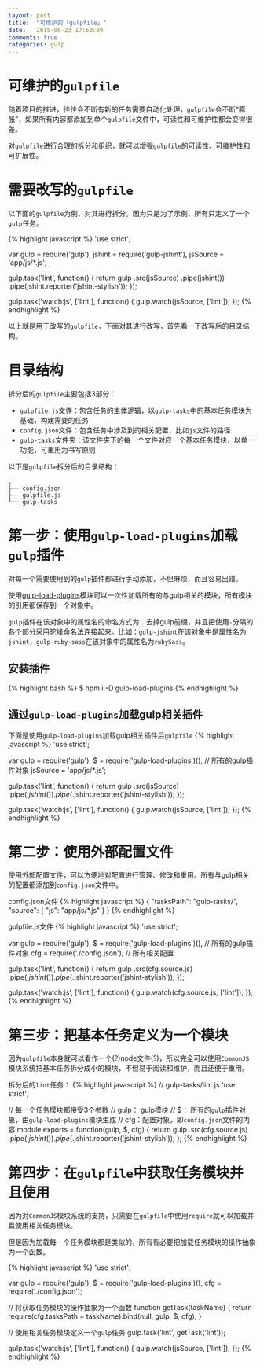 ```yaml
---
layout: post
title:  "可维护的「gulpfile」"
date:   2015-06-23 17:50:00
comments: true
categories: gulp
---
```

# 可维护的`gulpfile`
随着项目的推进，往往会不断有新的任务需要自动化处理，`gulpfile`会不断“膨胀”，如果所有内容都添加到单个`gulpfile`文件中，可读性和可维护性都会变得很差。

对`gulpfile`进行合理的拆分和组织，就可以增强`gulpfile`的可读性、可维护性和可扩展性。

# 需要改写的`gulpfile`
以下面的`gulpfile`为例，对其进行拆分。因为只是为了示例，所有只定义了一个`gulp`任务。

{% highlight javascript %}
'use strict';

var gulp = require('gulp'),
    jshint = require('gulp-jshint'),
    jsSource = 'app/js/*.js';

gulp.task('lint', function() {
  return gulp
    .src(jsSource)
    .pipe(jshint())
    .pipe(jshint.reporter('jshint-stylish'));
  });

gulp.task('watch:js', ['lint'], function() {
  gulp.watch(jsSource, ['lint']);
});
{% endhighlight %}

以上就是用于改写的`gulpfile`，下面对其进行改写，首先看一下改写后的目录结构。

# 目录结构
拆分后的`gulpfile`主要包括3部分：

+ `gulpfile.js`文件：包含任务的主体逻辑，以`gulp-tasks`中的基本任务模块为基础，构建需要的任务
+ `config.json`文件：包含任务中涉及到的相关配置，比如`js`文件的路径
+ `gulp-tasks`文件夹：该文件夹下的每一个文件对应一个基本任务模块，以单一功能，可重用为书写原则

以下是`gulpfile`拆分后的目录结构：

    .
    ├── config.json
    ├── gulpfile.js
    └── gulp-tasks

# 第一步：使用`gulp-load-plugins`加载`gulp`插件
对每一个需要使用到的`gulp`插件都进行手动添加，不但麻烦，而且容易出错。

使用[gulp-load-plugins](https://www.npmjs.com/package/gulp-load-plugins)模块可以一次性加载所有的与gulp相关的模块，所有模块的引用都保存到一个对象中。

`gulp`插件在该对象中的属性名的命名方式为：去掉gulp前缀，并且把使用`-`分隔的各个部分采用驼峰命名法连接起来。比如：`gulp-jshint`在该对象中是属性名为`jshint`，`gulp-ruby-sass`在该对象中的属性名为`rubySass`。

##  安装插件

{% highlight bash %}
$ npm i -D gulp-load-plugins
{% endhighlight %}

## 通过`gulp-load-plugins`加载gulp相关插件
下面是使用`gulp-load-plugins`加载gulp相关插件后`gulpfile`
{% highlight javascript %}
'use strict';

var gulp = require('gulp'),
    $ = require('gulp-load-plugins')(),    // 所有的gulp插件对象
    jsSource = 'app/js/*.js';

gulp.task('lint', function() {
  return gulp
    .src(jsSource)
    .pipe($.jshint())
    .pipe($.jshint.reporter('jshint-stylish'));
  });

gulp.task('watch:js', ['lint'], function() {
  gulp.watch(jsSource, ['lint']);
  });
{% endhighlight %}

# 第二步：使用外部配置文件
使用外部配置文件，可以方便地对配置进行管理、修改和重用。所有与gulp相关的配置都添加到`config.json`文件中。

config.json文件
{% highlight javascript %}
{
  "tasksPath": "gulp-tasks/",
  "source": {
    "js": "app/js/*.js"
  }
}
{% endhighlight %}

gulpfile.js文件
{% highlight javascript %}
'use strict';

var gulp = require('gulp'),
    $ = require('gulp-load-plugins')(),    // 所有的gulp插件对象
    cfg = require('./config.json');    // 所有相关配置

gulp.task('lint', function() {
  return gulp
    .src(cfg.source.js)
    .pipe($.jshint())
    .pipe($.jshint.reporter('jshint-stylish'));
  });

gulp.task('watch:js', ['lint'], function() {
  gulp.watch(cfg.source.js, ['lint']);
});
{% endhighlight %}

# 第三步：把基本任务定义为一个模块
因为`gulpfile`本身就可以看作一个(?)node文件(?)，所以完全可以使用`CommonJS`模块系统把基本任务拆分成小的模块，不但易于阅读和维护，而且还便于重用。

拆分后的`lint`任务：
{% highlight javascript %}
// gulp-tasks/lint.js
'use strict';

// 每一个任务模块都接受3个参数
// gulp： gulp模块
// $： 所有的`gulp`插件对象，由`gulp-load-plugins`模块生成
// cfg：配置对象，即`config.json`文件的内容
module.exports = function(gulp, $, cfg) {
  return gulp
    .src(cfg.source.js)
    .pipe($.jshint())
    .pipe($.jshint.reporter('jshint-stylish'));
};
{% endhighlight %}

# 第四步：在`gulpfile`中获取任务模块并且使用
因为对`CommonJS`模块系统的支持，只需要在`gulpfile`中使用`require`就可以加载并且使用相关任务模块。

但是因为加载每一个任务模块都是类似的，所有有必要把加载任务模块的操作抽象为一个函数。

{% highlight javascript %}
'use strict';

var gulp = require('gulp'),
    $ = require('gulp-load-plugins')(),
    cfg = require('./config.json');

// 将获取任务模块的操作抽象为一个函数
function getTask(taskName) {
  return require(cfg.tasksPath + taskName).bind(null, gulp, $, cfg);
}

// 使用相关任务模块定义一个`gulp`任务
gulp.task('lint', getTask('lint'));

gulp.task('watch:js', ['lint'], function() {
  gulp.watch(jsSource, ['lint']);
});
{% endhighlight %}
